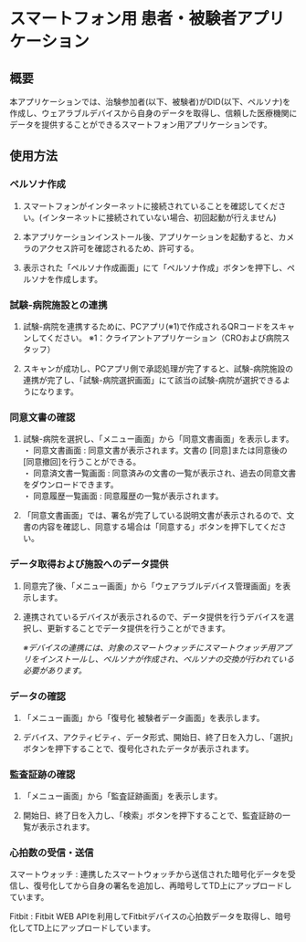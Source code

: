 # スマートフォン用 患者・被験者アプリケーション

## 概要

本アプリケーションでは、治験参加者(以下、被験者)がDID(以下、ペルソナ)を作成し、ウェアラブルデバイスから自身のデータを取得し、信頼した医療機関にデータを提供することができるスマートフォン用アプリケーションです。

## 使用方法

### ペルソナ作成

1. スマートフォンがインターネットに接続されていることを確認してください。(インターネットに接続されていない場合、初回起動が行えません)

2. 本アプリケーションインストール後、アプリケーションを起動すると、カメラのアクセス許可を確認されるため、許可する。

3. 表示された「ペルソナ作成画面」にて「ペルソナ作成」ボタンを押下し、ペルソナを作成します。

### 試験-病院施設との連携

1. 試験-病院を連携するために、PCアプリ(※1)で作成されるQRコードをスキャンしてください。
※1：クライアントアプリケーション（CROおよび病院スタッフ）

2. スキャンが成功し、PCアプリ側で承認処理が完了すると、試験-病院施設の連携が完了し、「試験-病院選択画面」にて該当の試験-病院が選択できるようになります。

### 同意文書の確認

1. 試験-病院を選択し、「メニュー画面」から「同意文書画面」を表示します。  
・ 同意文書画面 : 同意文書が表示されます。文書の [同意]または同意後の[同意撤回]を行うことができる。  
・ 同意済文書一覧画面 : 同意済みの文書の一覧が表示され、過去の同意文書をダウンロードできます。  
・ 同意履歴一覧画面 : 同意履歴の一覧が表示されます。  

2. 「同意文書画面」では、署名が完了している説明文書が表示されるので、文書の内容を確認し、同意する場合は「同意する」ボタンを押下してください。

### データ取得および施設へのデータ提供

1. 同意完了後、「メニュー画面」から「ウェアラブルデバイス管理画面」を表示します。

2. 連携されているデバイスが表示されるので、データ提供を行うデバイスを選択し、更新することでデータ提供を行うことができます。

    *※デバイスの連携には、対象のスマートウォッチにスマートウォッチ用アプリをインストールし、ペルソナが作成され、ペルソナの交換が行われている必要があります。*

### データの確認

1. 「メニュー画面」から「復号化 被験者データ画面」を表示します。

2. デバイス、アクティビティ、データ形式、開始日、終了日を入力し、「選択」ボタンを押下することで、復号化されたデータが表示されます。

### 監査証跡の確認

1. 「メニュー画面」から「監査証跡画面」を表示します。

2. 開始日、終了日を入力し、「検索」ボタンを押下することで、監査証跡の一覧が表示されます。

### 心拍数の受信・送信

スマートウォッチ : 連携したスマートウォッチから送信された暗号化データを受信し、復号化してから自身の署名を追加し、再暗号してTD上にアップロードしています。

Fitbit : Fitbit WEB APIを利用してFitbitデバイスの心拍数データを取得し、暗号化してTD上にアップロードしています。
